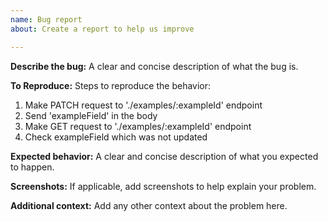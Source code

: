 ```yaml
---
name: Bug report
about: Create a report to help us improve

---
```


**Describe the bug:**
A clear and concise description of what the bug is.

**To Reproduce:**
Steps to reproduce the behavior:
1. Make PATCH request to './examples/:exampleId' endpoint
2. Send 'exampleField' in the body
3. Make GET request to './examples/:exampleId' endpoint
4. Check exampleField which was not updated

**Expected behavior:**
A clear and concise description of what you expected to happen.

**Screenshots:**
If applicable, add screenshots to help explain your problem.

**Additional context:**
Add any other context about the problem here.
